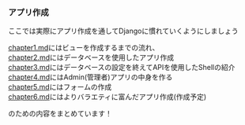 ### アプリ作成
ここでは実際にアプリ作成を通してDjangoに慣れていくようにしましょう  

[chapter1.md](https://github.com/mergitto/studyDjango/blob/master/makeApp/chapter1.md)にはビューを作成するまでの流れ、  
[chapter2.md](https://github.com/mergitto/studyDjango/blob/master/makeApp/chapter2.md)にはデータベースを使用したアプリ作成  
[chapter3.md](https://github.com/mergitto/studyDjango/blob/master/makeApp/chapter3.md)にはデータベースの設定を終えてAPIを使用したShellの紹介  
[chapter4.md](https://github.com/mergitto/studyDjango/blob/master/makeApp/chapter4.md)にはAdmin(管理者)アプリの中身を作る  
[chapter5.md](https://github.com/mergitto/studyDjango/blob/master/makeApp/chapter5.md)にはフォームの作成  
[chapter6.md](https://github.com/mergitto/studyDjango/blob/master/makeApp/chapter6.md)にはよりバラエティに富んだアプリ作成(作成予定)  


のための内容をまとめています！  
